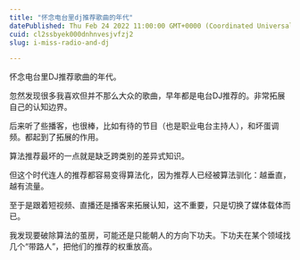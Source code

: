```yaml
---
title: "怀念电台里dj推荐歌曲的年代"
datePublished: Thu Feb 24 2022 11:00:00 GMT+0000 (Coordinated Universal Time)
cuid: cl2ssbyek000dnhnvesjvfzj2
slug: i-miss-radio-and-dj

---
```


怀念电台里DJ推荐歌曲的年代。

忽然发现很多我喜欢但并不那么大众的歌曲，早年都是电台DJ推荐的。非常拓展自己的认知边界。

后来听了些播客，也很棒，比如有待的节目（也是职业电台主持人），和坏蛋调频。都起到了拓展的作用。

算法推荐最坏的一点就是缺乏跨类别的差异式知识。

但这个时代连人的推荐都容易变得算法化，因为推荐人已经被算法驯化：越垂直，越有流量。

至于是跟着短视频、直播还是播客来拓展认知，这不重要，只是切换了媒体载体而已。

我发现要破除算法的茧房，可能还是只能朝人的方向下功夫。下功夫在某个领域找几个“带路人”，把他们的推荐的权重放高。